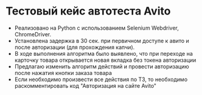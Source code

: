 # Тестовый кейс автотеста Avito
- Реализовано на Python с использованием Selenium Webdriver, ChromeDriver.
- Установлена задержка в 30 сек. при первичном доступе к авито и после авторизации (для прохождения капчи). 
- В ходе выполнения алгоритма было выявлено, что при переходе на карточку товара открывается новая вкладка без токена авторизации
- Предлагаю изменить алгоритм действий и провести авторизацию после нажатия кнопки заказа товара
- Если необходимо произвести все действия по ТЗ, то необходимо раскомментировать код "Авторизация на сайте Avito"
